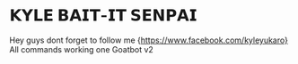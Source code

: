
#       𝗞𝗬𝗟𝗘 𝗕𝗔𝗜𝗧-𝗜𝗧 𝗦𝗘𝗡𝗣𝗔𝗜


Hey guys dont forget to follow me
{https://www.facebook.com/kyleyukaro}
All commands working one Goatbot v2